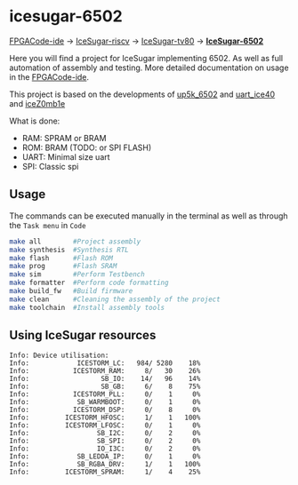 # icesugar-6502

[FPGACode-ide](https://github.com/MuratovAS/FPGACode-ide) -> [IceSugar-riscv](https://github.com/MuratovAS/icesugar-riscv) -> [IceSugar-tv80](https://github.com/MuratovAS/icesugar-z80) -> [**IceSugar-6502**](https://github.com/MuratovAS/icesugar-6502)

Here you will find a project for IceSugar implementing 6502.
As well as full automation of assembly and testing.
More detailed documentation on usage in the [FPGACode-ide](https://github.com/MuratovAS/FPGACode-ide).

This project is based on the developments of [up5k_6502](https://github.com/emeb/up5k_6502) and [uart_ice40](https://github.com/bnossum/uart_ice40) and [iceZ0mb1e](https://github.com/abnoname/iceZ0mb1e)

What is done:
- RAM: SPRAM or BRAM
- ROM: BRAM (TODO: or SPI FLASH)
- UART: Minimal size uart
- SPI: Classic spi

## Usage

The commands can be executed manually in the terminal as well as through the `Task menu` in `Code`

```bash
make all        #Project assembly
make synthesis  #Synthesis RTL
make flash      #Flash ROM
make prog       #Flash SRAM
make sim        #Perform Testbench
make formatter  #Perform code formatting
make build_fw   #Build firmware
make clean      #Cleaning the assembly of the project
make toolchain  #Install assembly tools
```

## Using IceSugar resources
```
Info: Device utilisation:
Info:            ICESTORM_LC:   984/ 5280    18%
Info:           ICESTORM_RAM:     8/   30    26%
Info:                  SB_IO:    14/   96    14%
Info:                  SB_GB:     6/    8    75%
Info:           ICESTORM_PLL:     0/    1     0%
Info:            SB_WARMBOOT:     0/    1     0%
Info:           ICESTORM_DSP:     0/    8     0%
Info:         ICESTORM_HFOSC:     1/    1   100%
Info:         ICESTORM_LFOSC:     0/    1     0%
Info:                 SB_I2C:     0/    2     0%
Info:                 SB_SPI:     0/    2     0%
Info:                 IO_I3C:     0/    2     0%
Info:            SB_LEDDA_IP:     0/    1     0%
Info:            SB_RGBA_DRV:     1/    1   100%
Info:         ICESTORM_SPRAM:     1/    4    25%
```